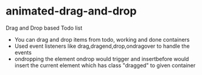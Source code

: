 # animated-drag-and-drop
Drag and Drop based Todo list

- You can drag and drop items from todo, working and done containers
- Used event listeners like drag,dragend,drop,ondragover to handle the events
- ondropping the element ondrop would trigger and insertbefore would insert the current element which has class "dragged" to given container


